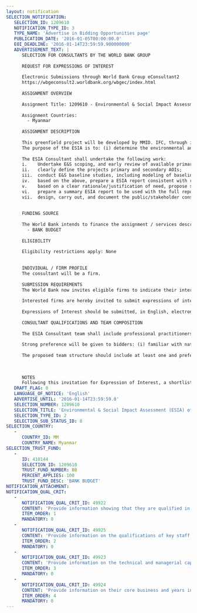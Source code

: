 ```yaml
---
layout: notification
SELECTION_NOTIFICATION: 
   SELECTION_ID: 1209610
   NOTIFICATION_TYPE_ID: 3
   TYPE_NAME: 'Advertise in Bidding Opportunities page'
   PUBLICATION_DATE: '2016-01-05T00:00:00.0'
   EOI_DEADLINE: '2016-01-14T23:59:59.900000000'
   ADVERTISEMENT_TEXT: |
      SELECTION FOR CONSULTANTS BY THE WORLD BANK GROUP
      
      REQUEST FOR EXPRESSIONS OF INTEREST
      
      Electronic Submissions through World Bank Group eConsultant2
      https://wbgeconsult2.worldbank.org/wbgec/index.html
      
      ASSIGNMENT OVERVIEW
      
      Assignment Title: 1209610 - Environmental & Social Impact Assessment (ESIA) of the Semeikhon Riverside Port Project in Myanmar
      
      Assignment Countries:
        - Myanmar
      
      ASSIGNMENT DESCRIPTION
      
      This greenfield project will be developed by MMID. IFC, through its proposed equity participation in this InfraVentures project, will play the role of co-developer. SMP is located along the bank of Ayeyarwady River, around 70 km from Mandalay city in Myanmar. MMID is also the developer of Myotha Industrial Park (MIP), a greenfield 10,000 acre mixed-used Industrial Zone.The land footprint of SMP (all phases) is about 152 hectares with an expected quay length of 1,500 meters. SMP will be developed in phases as container port traffic builds up over time. Phase 1 will be designed with one floating berth, barges and cranes with capacity to handle an estimated 200,000 tons of general cargo, containers and roll-on-roll off (ro-ro) cargos.
      The purpose of the ESIA is to: (i) determine the environmental and social (E&S) baseline conditions at the projects primary and secondary Areas of Influence (AOI); (ii) analyze all feasible project alternatives; (iii) assess the E&S risks and impacts (direct; indirect; and impacts on vulnerable project affected persons/groups) resulting from the construction and operation of the Project, within the projects primary and secondary Areas of Influence (AOI); (iii) identify appropriate/effective/practicable mitigation measures, and develop E&S management and monitoring programs, based on a clearly articulated avoid/minimize/mitigate/compensate-and/or-offset mitigation hierarchy; and (iv) throughout the entire ESIA process, effectively and representatively identify and consult project affected persons (PAP), members of the general public, and other key stakeholders, in relation to potential project benefits and negative E&S impacts, and demonstrate that stakeholder views have been incorporated into the project E&S design.
      
      The ESIA Consultant shall undertake the following work: 
      i.	Undertake E&S scoping, and early review of available primary and secondary data, to focus on key issues/impacts and exclude other issues considered to bring limited impacts;
      ii.	clearly define the projects primary and secondary AOIs;
      iii.	conduct E&S baseline studies, including modeling of baseline conditions;
      iv.	based on the above, prepare a ESIA report consistent with requirements of applicable local E&S regulations, IFC 2012 PS, and WBG Environmental, Health, and Safety (EHS) Guidelines. The ESIA will include action plans, management and monitoring programs, and an estimated implementation budget. Mitigation actions will include those specifically designed to address the circumstances of vulnerable project affected persons and groups;
      v.	based on a clear rationale/justification of need, propose supplemental studies such as a biodiversity assessment (including multi-season species sampling and habitat change monitoring), indigenous peoples development plan and/or community development plan, influx management plan, etc;
      vi.	prepare a summary ESIA report to be used with the full report in public consultations; and 
      vii.	design, carry out, and document the public/stakeholder consultations and engagement throughout the ESIA process at key milestone stages (e.g. at scoping; at pre-finalization of draft ESIA; etc). This will include developing and conducting a robust, representative, iterative, and effective program of stakeholder identification, analysis, consultation, and engagement, including local disclosure activities and establishing grievance mechanisms which can be effectively accessed by project affected stakeholders. The above should also lead to preparation of: (i) the projects grievance redress mechanisms and channels; and (ii) a project Stakeholder Engagement Plan (SEP), annexed to the ESIA main report. Vulnerable groups/persons should be included in the stakeholder identification and analysis.
      
      
      FUNDING SOURCE
      
      The World Bank intends to finance the assignment / services described below under the following trust fund(s):
        - BANK BUDGET
      
      ELIGIBILITY
      
      Eligibility restrictions apply: None
      
      
      INDIVIDUAL / FIRM PROFILE
      The consultant will be a firm. 
      
      SUBMISSION REQUIREMENTS
      The World Bank now invites eligible firms to indicate their interest in providing the services.  Interested firms must provide information indicating that they are qualified to perform the services (brochures, description of similar assignments, experience in similar conditions, availability of appropriate skills among staff, etc. for firms; CV and cover letter for individuals).  Please note that the total size of all attachments should be less than 5MB.  Consultants may associate to enhance their qualifications.
      
      Interested firms are hereby invited to submit expressions of interest.
      
      Expressions of Interest should be submitted, in English, electronically through World Bank Group eTendering (https://wbgeconsult2.worldbank.org/wbgec/index.html)
      
      CONSULTANT QUALIFICATIONS AND TEAM COMPOSITION
      
      The ESIA Consultant team shall include professional practitioners possessing demonstrable skills, relevant technical qualifications (e.g. including a biodiversity expert; social impact assessment and stakeholder consultation specialist; etc), and relevant experiences of at least 10 years undertaking similar GIIP-compliant work. The selected team shall have working knowledge of IFC Performance Standards requirements and World Bank Group EHS guidelines, and have solid experiences of organizing public consultations and managing stakeholder relations and sensitivities.
      
      Strong preference will be given to bidders: (i) familiar with national E&S laws and the regulatory context and requirements of Myanmar; and (ii) with experiences in planning, developing, and managing ESIA processes for large scale port projects. In submitted proposals, bidders shall describe the experiences of each team member in reasonable detail and attach their CVs, and shall list and describe relevant past projects worked on by the team.
      
      The proposed team structure should include at least one and preferably two locally based national consultant(s) with relevant experience, who can speak/read/write local dialects and written languages to aid in preparation of local language materials, and who can travel to the project sites and meet and communicate with project counterparts and local stakeholders, with ease and at short notice.
      
      
      
      NOTES
      Following this invitation for Expression of Interest, a shortlist of qualified firms will be formally invited to submit proposals.  Shortlisting and selection will be subject to the availability of funding.
   DRAFT_FLAG: 0
   LANGUAGE_OF_NOTICE: 'English'
   ADVERTISE_UNTIL: '2016-01-14T23:59:59.0'
   SELECTION_NUMBER: 1209610
   SELECTION_TITLE: 'Environmental & Social Impact Assessment (ESIA) of the Semeikhon Riverside Port Project in Myanmar'
   SELECTION_TYPE_ID: 2
   SELECTION_SUB_STATUS_ID: 8
SELECTION_COUNTRY: 
   - 
      COUNTRY_ID: MM
      COUNTRY_NAME: Myanmar
SELECTION_TRUST_FUND: 
   - 
      ID: 410144
      SELECTION_ID: 1209610
      TRUST_FUND_NUMBER: BB
      PERCENT_APPLIES: 100
      TRUST_FUND_DESC: 'BANK BUDGET'
NOTIFICATION_ATTACHMENT: 
NOTIFICATION_QUAL_CRIT: 
   - 
      NOTIFICATION_QUAL_CRIT_ID: 49922
      CONTENT: 'Provide information showing that they are qualified in the field of the assignment., especially (i) strong familiarity with national E&S laws and the regulatory context and requirements of Myanmar; and (ii) experiences in planning, developing, and managing ESIA processes for large scale port projects.'
      ITEM_ORDER: 1
      MANDATORY: 0
   - 
      NOTIFICATION_QUAL_CRIT_ID: 49925
      CONTENT: 'Provide information on the qualifications of key staff.[The proposed team structure should include at least one or preferably two locally based national consultant(s) with relevant experience and fluent in local language, and can travel frequently.'
      ITEM_ORDER: 2
      MANDATORY: 0
   - 
      NOTIFICATION_QUAL_CRIT_ID: 49923
      CONTENT: 'Provide information on the technical and managerial capabilities of the firm. [The ESIA Consultant team shall include professional practitioners possessing demonstrable skills, relevant technical qualifications (e.g. including a biodiversity expert; social impact assessment and stakeholder consultation specialist; etc), and relevant experiences of at least 10 years undertaking similar GIIP-compliant work ,working knowledge of IFC Performance Standards and World Bank Group EHS guidelines]'
      ITEM_ORDER: 3
      MANDATORY: 0
   - 
      NOTIFICATION_QUAL_CRIT_ID: 49924
      CONTENT: 'Provide information on their core business and years in business.'
      ITEM_ORDER: 4
      MANDATORY: 0
---
```

